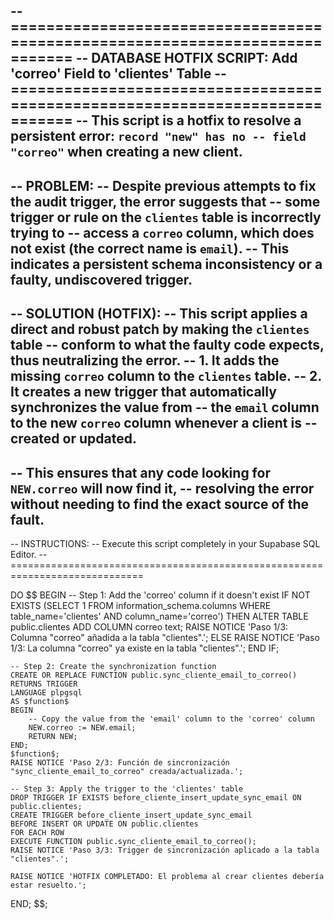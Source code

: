 -- =============================================================================
-- DATABASE HOTFIX SCRIPT: Add 'correo' Field to 'clientes' Table
-- =============================================================================
-- This script is a hotfix to resolve a persistent error: `record "new" has no
-- field "correo"` when creating a new client.
--
-- PROBLEM:
-- Despite previous attempts to fix the audit trigger, the error suggests that
-- some trigger or rule on the `clientes` table is incorrectly trying to
-- access a `correo` column, which does not exist (the correct name is `email`).
-- This indicates a persistent schema inconsistency or a faulty, undiscovered trigger.
--
-- SOLUTION (HOTFIX):
-- This script applies a direct and robust patch by making the `clientes` table
-- conform to what the faulty code expects, thus neutralizing the error.
-- 1. It adds the missing `correo` column to the `clientes` table.
-- 2. It creates a new trigger that automatically synchronizes the value from
--    the `email` column to the new `correo` column whenever a client is
--    created or updated.
--
-- This ensures that any code looking for `NEW.correo` will now find it,
-- resolving the error without needing to find the exact source of the fault.
--
-- INSTRUCTIONS:
-- Execute this script completely in your Supabase SQL Editor.
-- =============================================================================

DO $$
BEGIN
    -- Step 1: Add the 'correo' column if it doesn't exist
    IF NOT EXISTS (SELECT 1 FROM information_schema.columns WHERE table_name='clientes' AND column_name='correo') THEN
        ALTER TABLE public.clientes ADD COLUMN correo text;
        RAISE NOTICE 'Paso 1/3: Columna "correo" añadida a la tabla "clientes".';
    ELSE
        RAISE NOTICE 'Paso 1/3: La columna "correo" ya existe en la tabla "clientes".';
    END IF;

    -- Step 2: Create the synchronization function
    CREATE OR REPLACE FUNCTION public.sync_cliente_email_to_correo()
    RETURNS TRIGGER
    LANGUAGE plpgsql
    AS $function$
    BEGIN
        -- Copy the value from the 'email' column to the 'correo' column
        NEW.correo := NEW.email;
        RETURN NEW;
    END;
    $function$;
    RAISE NOTICE 'Paso 2/3: Función de sincronización "sync_cliente_email_to_correo" creada/actualizada.';

    -- Step 3: Apply the trigger to the 'clientes' table
    DROP TRIGGER IF EXISTS before_cliente_insert_update_sync_email ON public.clientes;
    CREATE TRIGGER before_cliente_insert_update_sync_email
    BEFORE INSERT OR UPDATE ON public.clientes
    FOR EACH ROW
    EXECUTE FUNCTION public.sync_cliente_email_to_correo();
    RAISE NOTICE 'Paso 3/3: Trigger de sincronización aplicado a la tabla "clientes".';

    RAISE NOTICE 'HOTFIX COMPLETADO: El problema al crear clientes debería estar resuelto.';
END;
$$;
